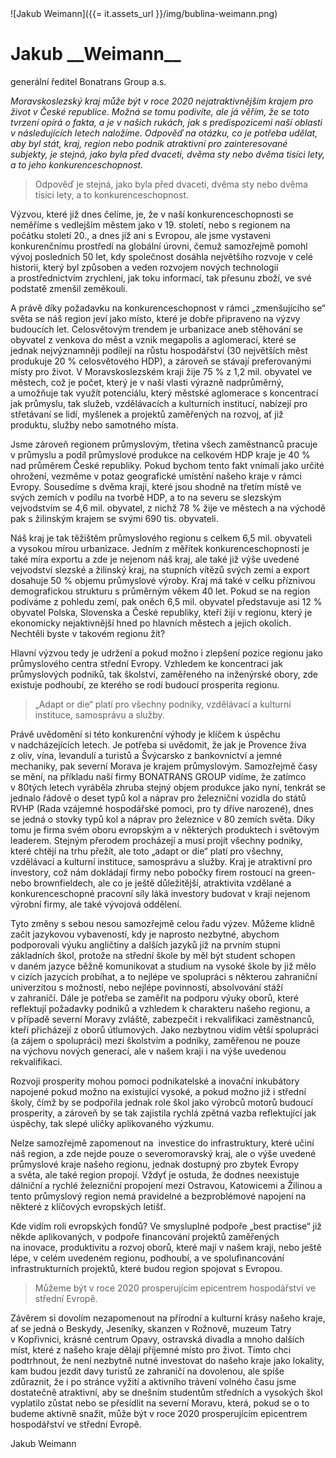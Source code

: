 <div class="persona">
![Jakub Weimann]({{= it.assets_url }}/img/bublina-weimann.png)

  <div>
    <h1>Jakub __Weimann__</h1>
    <span>generální ředitel Bonatrans Group a.s.</span>
  </div>
</div>

*Moravskoslezský kraj může být v&nbsp;roce 2020 nejatraktivnějším krajem pro život v&nbsp;České republice. Možná se tomu podivíte, ale já věřím, že se toto tvrzení opírá o&nbsp;fakta, a&nbsp;je v&nbsp;našich rukách, jak s&nbsp;predispozicemi naší oblasti v&nbsp;následujících letech naložíme. Odpověď na&nbsp;otázku, co je potřeba udělat, aby byl stát, kraj, region nebo podnik atraktivní pro zainteresované subjekty, je stejná, jako byla před dvaceti, dvěma sty nebo dvěma tisíci lety, a&nbsp;to jeho konkurenceschopnost.*

> Odpověď je stejná, jako byla před dvaceti, dvěma sty nebo dvěma tisíci lety, a to konkurenceschopnost.

Výzvou, které již dnes čelíme, je, že v&nbsp;naší konkurenceschopnosti se neměříme s&nbsp;vedlejším městem jako v&nbsp;19.&nbsp;století, nebo s&nbsp;regionem na počátku století 20., a&nbsp;dnes již ani s&nbsp;Evropou, ale jsme vystaveni konkurenčnímu prostředí na&nbsp;globální úrovni, čemuž samozřejmě pomohl vývoj posledních 50 let, kdy společnost dosáhla největšího rozvoje v&nbsp;celé historii, který byl způsoben a&nbsp;veden rozvojem nových technologií a&nbsp;prostřednictvím zrychlení, jak toku informací, tak přesunu zboží, ve své podstatě zmenšil zeměkouli.

A&nbsp;právě díky požadavku na&nbsp;konkurenceschopnost v&nbsp;rámci „zmenšujícího se“ světa se náš region jeví jako místo, které je dobře připraveno na&nbsp;výzvy budoucích let. Celosvětovým trendem je urbanizace aneb stěhování se obyvatel z&nbsp;venkova do měst a&nbsp;vznik megapolis a aglomerací, které se jednak nejvýznamněji podílejí na&nbsp;růstu hospodářství (30 největších měst produkuje 20&nbsp;% celosvětového HDP), a&nbsp;zároveň se stávají preferovanými místy pro život. V&nbsp;Moravskoslezském kraji žije 75&nbsp;% z&nbsp;1,2&nbsp;mil. obyvatel ve městech, což je počet, který je v&nbsp;naší vlasti výrazně nadprůměrný, a&nbsp;umožňuje tak využít potenciálu, který městské aglomerace s&nbsp;koncentrací jak průmyslu, tak služeb, vzdělávacích a&nbsp;kulturních institucí, nabízejí pro střetávaní se lidí, myšlenek a&nbsp;projektů zaměřených na&nbsp;rozvoj, ať již produktu, služby nebo samotného místa.

Jsme zároveň regionem průmyslovým, třetina všech zaměstnanců pracuje v&nbsp;průmyslu a podíl průmyslové produkce na&nbsp;celkovém HDP kraje je 40&nbsp;% nad průměrem České republiky. Pokud bychom tento fakt vnímali jako určité ohrožení, vezměme v&nbsp;potaz geografické umístění našeho kraje v&nbsp;rámci Evropy. Sousedíme s&nbsp;dvěma kraji, které jsou shodně na&nbsp;třetím místě ve svých zemích v&nbsp;podílu na&nbsp;tvorbě HDP, a&nbsp;to na&nbsp;severu se slezským vejvodstvím se 4,6&nbsp;mil. obyvatel, z&nbsp;nichž 78&nbsp;% žije ve městech a na&nbsp;východě pak s&nbsp;žilinským krajem se svými 690&nbsp;tis. obyvateli.

Náš kraj je tak těžištěm průmyslového regionu s&nbsp;celkem 6,5&nbsp;mil. obyvateli a&nbsp;vysokou mírou urbanizace. Jedním z&nbsp;měřítek konkurenceschopnosti je také míra exportu a zde je nejenom náš kraj, ale také již výše uvedené vejvodství slezské a&nbsp;žilinský kraj, na&nbsp;stupních vítězů svých zemí a&nbsp;export dosahuje 50&nbsp;% objemu průmyslové výroby. Kraj má také v&nbsp;celku příznivou demografickou strukturu s&nbsp;průměrným věkem 40&nbsp;let. Pokud se na&nbsp;region podíváme z&nbsp;pohledu zemí, pak oněch 6,5&nbsp;mil. obyvatel představuje asi 12&nbsp;% obyvatel Polska, Slovenska a&nbsp;České republiky, kteří žijí v&nbsp;regionu, který je ekonomicky nejaktivnější hned po hlavních městech a jejich okolích. Nechtěli byste v&nbsp;takovém regionu žít?

Hlavní výzvou tedy je udržení a pokud možno i&nbsp;zlepšení pozice regionu jako průmyslového centra střední Evropy. Vzhledem ke koncentraci jak průmyslových podniků, tak školství, zaměřeného na&nbsp;inženýrské obory, zde existuje podhoubí, ze kterého se rodí budoucí prosperita regionu.

> „Adapt or die“ platí pro všechny podniky, vzdělávací a kulturní instituce, samosprávu a služby.

Právě uvědomění si této konkurenční výhody je klíčem k úspěchu v&nbsp;nadcházejících letech. Je potřeba si uvědomit, že jak je Provence živa z&nbsp;oliv, vína, levandulí a&nbsp;turistů a Švýcarsko z&nbsp;bankovnictví a jemné mechaniky, pak severní Morava je krajem průmyslovým. Samozřejmě časy se mění, na&nbsp;příkladu naší firmy BONATRANS GROUP vidíme, že zatímco v&nbsp;80tých letech vyráběla zhruba stejný objem produkce jako nyní, tenkrát se jednalo řádově o&nbsp;deset typů kol a náprav pro železniční vozidla do států RVHP (Rada vzájemné hospodářské pomoci, pro ty dříve narozené), dnes se jedná o&nbsp;stovky typů kol a&nbsp;náprav pro železnice v&nbsp;80 zemích světa. Díky tomu je firma svém oboru evropským a v&nbsp;některých produktech i&nbsp;světovým leaderem. Stejným přerodem procházejí a musí projít všechny podniky, které chtějí na&nbsp;trhu přežít, ale toto „adapt or die“ platí pro všechny, vzdělávací a kulturní instituce, samosprávu a služby. Kraj je atraktivní pro investory, což nám dokládají firmy nebo pobočky firem rostoucí na&nbsp;green- nebo brownfieldech, ale co je ještě důležitější, atraktivita vzdělané a konkurenceschopné pracovní síly láká investory budovat v&nbsp;kraji nejenom výrobní firmy, ale také vývojová oddělení.

Tyto změny s&nbsp;sebou nesou samozřejmě celou řadu výzev. Můžeme klidně začít jazykovou vybaveností, kdy je naprosto nezbytné, abychom podporovali výuku angličtiny a&nbsp;dalších jazyků již na&nbsp;prvním stupni základních škol, protože na&nbsp;střední škole by měl být student schopen v&nbsp;daném jazyce běžně komunikovat a studium na&nbsp;vysoké škole by již mělo v&nbsp;cizích jazycích probíhat, a&nbsp;to nejlépe ve spolupráci s&nbsp;některou zahraniční univerzitou s&nbsp;možností, nebo nejlépe povinností, absolvování stáží v&nbsp;zahraničí. Dále je potřeba se zaměřit na&nbsp;podporu výuky oborů, které reflektují požadavky podniků a vzhledem k&nbsp;charakteru našeho regionu, a v&nbsp;případě severní Moravy zvláště, zabezpečit i&nbsp;rekvalifikaci zaměstnanců, kteří přicházejí z&nbsp;oborů útlumových. Jako nezbytnou vidím větší spolupráci (a zájem o&nbsp;spolupráci) mezi školstvím a podniky, zaměřenou ne&nbsp;pouze na&nbsp;výchovu nových generací, ale v&nbsp;našem kraji i&nbsp;na&nbsp;výše uvedenou rekvalifikaci.

Rozvoji prosperity mohou pomoci podnikatelské a inovační inkubátory napojené pokud možno na&nbsp;existující vysoké, a pokud možno již i&nbsp;střední školy, čímž by se podpořila jednak role škol jako výrobců motorů budoucí prosperity, a zároveň by se tak zajistila rychlá zpětná vazba reflektující jak úspěchy, tak slepé uličky aplikovaného výzkumu.

Nelze samozřejmě zapomenout na&nbsp; investice do infrastruktury, které učiní náš region, a zde nejde pouze o&nbsp;severomoravský kraj, ale o&nbsp;výše uvedené průmyslové kraje našeho regionu, jednak dostupný pro zbytek Evropy a&nbsp;světa, ale také region propojí. Vždyť je ostuda, že dodnes neexistuje dálniční a rychlé železniční propojení mezi Ostravou, Katowicemi a Žilinou a tento průmyslový region nemá pravidelné a bezproblémové napojení na některé z&nbsp;klíčových evropských letišť.

Kde vidím roli evropských fondů? Ve&nbsp;smysluplné podpoře „best practise“ již někde aplikovaných, v&nbsp;podpoře financování projektů zaměřených na&nbsp;inovace, produktivitu a rozvoj oborů, které mají v našem kraji, nebo ještě lépe, v&nbsp;celém uvedeném regionu, podhoubí, a ve spolufinancování infrastrukturních projektů, které budou region spojovat s&nbsp;Evropou.

> Můžeme být v&nbsp;roce 2020 prosperujícím epicentrem hospodářství ve střední Evropě.

Závěrem si dovolím nezapomenout na&nbsp;přírodní a kulturní krásy našeho kraje, ať se jedná o&nbsp;Beskydy, Jeseníky, skanzen v&nbsp;Rožnově, muzeum Tatry v&nbsp;Kopřivnici, krásné centrum Opavy, ostravská divadla a mnoho dalších míst, které z&nbsp;našeho kraje dělají příjemné místo pro život. Tímto chci podtrhnout, že není nezbytně nutné investovat do&nbsp;našeho kraje jako lokality, kam budou jezdit davy turistů ze zahraničí na&nbsp;dovolenou, ale spíše zdůraznit, že i&nbsp;po stránce vyžití a aktivního trávení volného času jsme dostatečně atraktivní, aby se dnešním studentům středních a vysokých škol vyplatilo zůstat nebo se přesídlit na&nbsp;severní Moravu, která, pokud se o to budeme aktivně snažit, může být v&nbsp;roce 2020 prosperujícím epicentrem hospodářství ve střední Evropě.

Jakub Weimann
